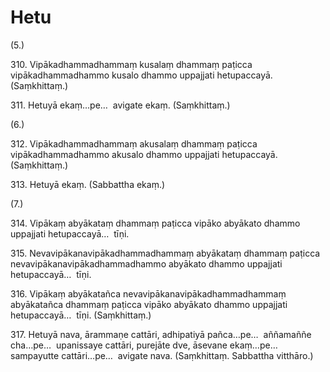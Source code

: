 # Hetu

(5.)

310\. Vipākadhammadhammaṃ kusalaṃ dhammaṃ paṭicca vipākadhammadhammo kusalo dhammo uppajjati hetupaccayā. (Saṃkhittaṃ.)

311\. Hetuyā ekaṃ…pe…  avigate ekaṃ. (Saṃkhittaṃ.)

(6.)

312\. Vipākadhammadhammaṃ akusalaṃ dhammaṃ paṭicca vipākadhammadhammo akusalo dhammo uppajjati hetupaccayā. (Saṃkhittaṃ.)

313\. Hetuyā ekaṃ. (Sabbattha ekaṃ.)

(7.)

314\. Vipākaṃ abyākataṃ dhammaṃ paṭicca vipāko abyākato dhammo uppajjati hetupaccayā…  tīṇi.

315\. Nevavipākanavipākadhammadhammaṃ abyākataṃ dhammaṃ paṭicca nevavipākanavipākadhammadhammo abyākato dhammo uppajjati hetupaccayā…  tīṇi.

316\. Vipākaṃ abyākatañca nevavipākanavipākadhammadhammaṃ abyākatañca dhammaṃ paṭicca vipāko abyākato dhammo uppajjati hetupaccayā…  tīṇi. (Saṃkhittaṃ.)

317\. Hetuyā nava, ārammaṇe cattāri, adhipatiyā pañca…pe…  aññamaññe cha…pe…  upanissaye cattāri, purejāte dve, āsevane ekaṃ…pe…  sampayutte cattāri…pe…  avigate nava. (Saṃkhittaṃ. Sabbattha vitthāro.)
